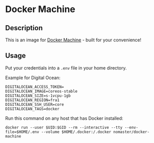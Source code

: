 # Docker Machine

## Description

This is an image for [Docker Machine](https://github.com/docker/machine/) - built for your convenience!

## Usage

Put your credentials into a `.env` file in your home directory.

Example for Digital Ocean:

```
DIGITALOCEAN_ACCESS_TOKEN=
DIGITALOCEAN_IMAGE=coreos-stable
DIGITALOCEAN_SIZE=s-1vcpu-1gb
DIGITALOCEAN_REGION=fra1
DIGITALOCEAN_SSH_USER=core
DIGITALOCEAN_TAGS=docker
```

Run this command on any host that has Docker installed:

```
docker run --user $UID:$GID --rm --interactive --tty --env-file=$HOME/.env --volume $HOME/.docker:/.docker nomaster/docker-machine
```
